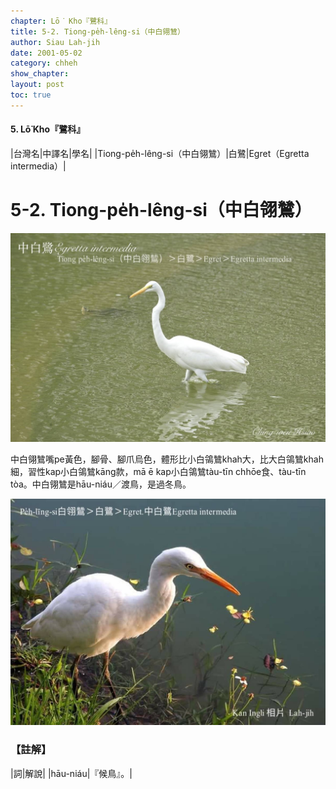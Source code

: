 ```yaml
---
chapter: Lō͘ Kho『鷺科』
title: 5-2. Tiong-pe̍h-lêng-si（中白翎鷥）
author: Siau Lah-jih
date: 2001-05-02
category: chheh
show_chapter:
layout: post
toc: true
---
```


#### 5. Lō͘ Kho『鷺科』

|台灣名|中譯名|學名|
|Tiong-pe̍h-lêng-si（中白翎鷥）|白鷺|Egret（Egretta intermedia）|


# 5-2. Tiong-pe̍h-lêng-si（中白翎鷥）

![](../too5/05/05-2-1.中白鴒鷥.jpg)


中白翎鷥嘴pe黃色，腳骨、腳爪烏色，體形比小白鴒鷥khah大，比大白鴒鷥khah細，習性kap小白鴒鷥kāng款，mā ē kap小白鴒鷥tàu-tīn chhōe食、tàu-tīn tòa。中白翎鷥是hāu-niáu／渡鳥，是過冬鳥。


![](../too5/05/05-2-2.中白鴒鷥.jpg)


### 【註解】

|詞|解說|
|hāu-niáu|『候鳥』。|
